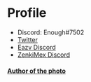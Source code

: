 # Profile
- Discord: Enough#7502
- [Twitter](https://twitter.com/Enoughsdv)
- [Eazv Discord](https://discord.link/EazvDev)
- [ZenkiMex Discord](https://discord.gg/NBDD97H)

#### [Author of the photo](https://www.pixiv.net/en/users/11365815)
